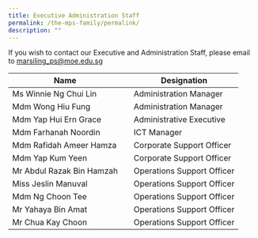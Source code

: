```yaml
---
title: Executive Administration Staff
permalink: /the-mps-family/permalink/
description: ""
---
```

If you wish to contact our Executive and Administration Staff, please email to marsiling_ps@moe.edu.sg



| Name |  | Designation|
| -------- | -------- | -------- |
| Ms Winnie Ng Chui Lin     | | Administration Manager    |
| Mdm Wong Hiu Fung     | | Administration Manager    |
| Mdm Yap Hui Ern Grace     | | Administrative Executive    |
| Mdm Farhanah Noordin     | | ICT Manager     |
| Mdm Rafidah Ameer Hamza     | | Corporate Support Officer     |
| Mdm Yap Kum Yeen     | | Corporate Support Officer     |
|Mr Abdul Razak Bin Hamzah    | | Operations Support Officer    |
| Miss Jeslin Manuval    | | Operations Support Officer   |
| Mdm Ng Choon Tee     | | Operations Support Officer    |
| Mr Yahaya Bin Amat     | | Operations Support Officer    |
| Mr Chua Kay Choon    | | Operations Support Officer    |
